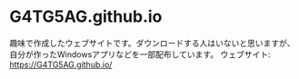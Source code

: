 # G4TG5AG.github.io
趣味で作成したウェブサイトです。ダウンロードする人はいないと思いますが、自分が作ったWindowsアプリなどを一部配布しています。
ウェブサイト: https://G4TG5AG.github.io/
